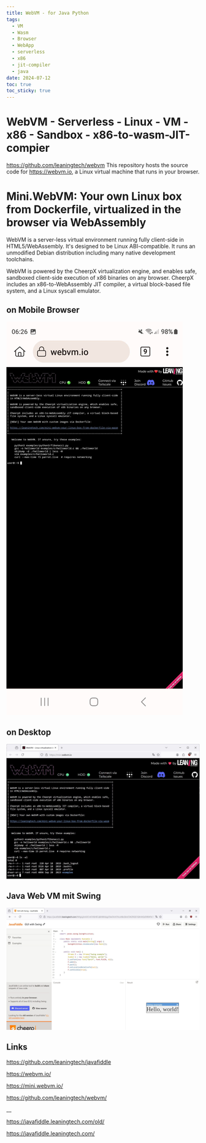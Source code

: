 ```yaml
---
title: WebVM - for Java Python
tags:
  - VM
  - Wasm
  - Browser
  - WebApp
  - serverless
  - x86
  - jit-compiler
  - java
date: 2024-07-12
toc: true
toc_sticky: true
---
```


# WebVM - Serverless - Linux - VM - x86 - Sandbox - x86-to-wasm-JIT-compier  

https://github.com/leaningtech/webvm
This repository hosts the source code for https://webvm.io, a Linux virtual machine that runs in your browser.




# Mini.WebVM: Your own Linux box from Dockerfile, virtualized in the browser via WebAssembly

WebVM is a server-less virtual environment running fully client-side in HTML5/WebAssembly. It's designed to be Linux ABI-compatible. It runs an unmodified Debian distribution including many native development toolchains.

WebVM is powered by the CheerpX virtualization engine, and enables safe, sandboxed client-side execution of x86 binaries on any browser. CheerpX includes an x86-to-WebAssembly JIT compiler, a virtual block-based file system, and a Linux syscall emulator.

## on Mobile Browser 
![](../_asset/2024-07-12-webvm_image_1.jpg)
## on Desktop

![](../_asset/2024-07-12-webvm_image_2.jpg)

## Java Web VM mit Swing 

![](../_asset/2024-07-12-webvm_image_3.jpg)


## Links

<https://github.com/leaningtech/javafiddle>

<https://webvm.io/>

<https://mini.webvm.io/>

<https://github.com/leaningtech/webvm/>


__

https://javafiddle.leaningtech.com/old/


https://javafiddle.leaningtech.com/

